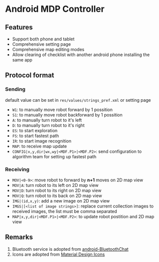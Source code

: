 # Android MDP Controller
## Features
* Support both phone and tablet
* Comprehensive setting page
* Comprehensive map editing modes
* Allow clearing of checklist with another android phone installing the same app

## Protocol format
### Sending
default value can be set in `res/values/strings_pref.xml` or setting page
* `W1`: to manually move robot forward by 1 possition
* `S1`: to manually move robot backforward by 1 possition
* `A`: to manually turn robot to it's left
* `D`: to manually turn robot to it's right
* `ES`: to start exploration
* `FS`: to start fastest path
* `IR`: to start image recognition
* `MAP`: to receive map update
* `CONFIG|x,y,dir|wx,wy|<MDF.P1>|<MDF.P2>`: send configuration to algorithm team for setting up fastest path  
  
### Receiving
* `MOV|<0-9>`: move robot to forward by **n+1** moves on 2D map view
* `MOV|A`: turn robot to its left on 2D map view
* `MOV|D`: turn robot to its right on 2D map view
* `MOV|Q`: turn robot to its back on 2D map view
* `IMG|(id,x,y)`: add a new image on 2D map view
* `IMGS|[<list of image strings>]`: replace current collection images to received images, the list must be comma separated
* `MAP|x,y,dir|<MDF.P1>|<MDF.P2>`: to update robot postition and 2D map view


## Remarks
1. Bluetooth service is adopted from [android-BluetoothChat][1]
2. Icons are adopted from [Material Design Icons][2]


[1]: https://github.com/googlearchive/android-BluetoothChat
[2]: https://materialdesignicons.com/